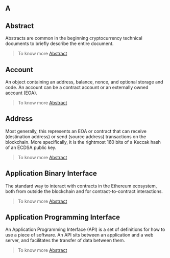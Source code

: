 ## A 

## Abstract	

Abstracts are common in the beginning cryptocurrency technical documents to briefly describe the entire document.	
> To know more [Abstract](https://etherworld.co/)

## Account 

An object containing an address, balance, nonce, and optional storage and code. An account can be a contract account or an externally owned account (EOA).
> To know more [Abstract](https://etherworld.co/)

## Address 

Most generally, this represents an EOA or contract that can receive (destination address) or send (source address) transactions on the blockchain. More specifically, it is the rightmost 160 bits of a Keccak hash of an ECDSA public key.
> To know more [Abstract](https://etherworld.co/)

## Application Binary Interface 

The standard way to interact with contracts in the Ethereum ecosystem, both from outside the blockchain and for contract-to-contract interactions.
> To know more [Abstract](https://etherworld.co/)

## Application Programming Interface 

An Application Programming Interface (API) is a set of definitions for how to use a piece of software. An API sits between an application and a web server, and facilitates the transfer of data between them.
> To know more [Abstract](https://etherworld.co/)

